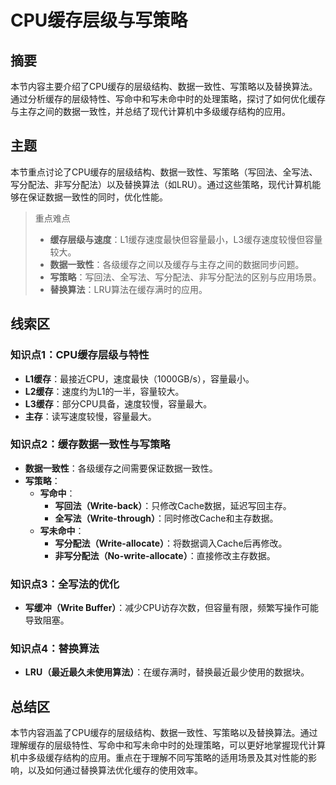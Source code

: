 # CPU缓存层级与写策略

## 摘要

本节内容主要介绍了CPU缓存的层级结构、数据一致性、写策略以及替换算法。通过分析缓存的层级特性、写命中和写未命中时的处理策略，探讨了如何优化缓存与主存之间的数据一致性，并总结了现代计算机中多级缓存结构的应用。

## 主题

本节重点讨论了CPU缓存的层级结构、数据一致性、写策略（写回法、全写法、写分配法、非写分配法）以及替换算法（如LRU）。通过这些策略，现代计算机能够在保证数据一致性的同时，优化性能。

> 重点难点
>
> - **缓存层级与速度**：L1缓存速度最快但容量最小，L3缓存速度较慢但容量较大。
> - **数据一致性**：各级缓存之间以及缓存与主存之间的数据同步问题。
> - **写策略**：写回法、全写法、写分配法、非写分配法的区别与应用场景。
> - **替换算法**：LRU算法在缓存满时的应用。

## 线索区

### 知识点1：CPU缓存层级与特性
- **L1缓存**：最接近CPU，速度最快（1000GB/s），容量最小。
- **L2缓存**：速度约为L1的一半，容量较大。
- **L3缓存**：部分CPU具备，速度较慢，容量最大。
- **主存**：读写速度较慢，容量最大。

### 知识点2：缓存数据一致性与写策略
- **数据一致性**：各级缓存之间需要保证数据一致性。
- **写策略**：
  - **写命中**：
    - **写回法（Write-back）**：只修改Cache数据，延迟写回主存。
    - **全写法（Write-through）**：同时修改Cache和主存数据。
  - **写未命中**：
    - **写分配法（Write-allocate）**：将数据调入Cache后再修改。
    - **非写分配法（No-write-allocate）**：直接修改主存数据。

### 知识点3：全写法的优化
- **写缓冲（Write Buffer）**：减少CPU访存次数，但容量有限，频繁写操作可能导致阻塞。

### 知识点4：替换算法
- **LRU（最近最久未使用算法）**：在缓存满时，替换最近最少使用的数据块。

## 总结区

本节内容涵盖了CPU缓存的层级结构、数据一致性、写策略以及替换算法。通过理解缓存的层级特性、写命中和写未命中时的处理策略，可以更好地掌握现代计算机中多级缓存结构的应用。重点在于理解不同写策略的适用场景及其对性能的影响，以及如何通过替换算法优化缓存的使用效率。
